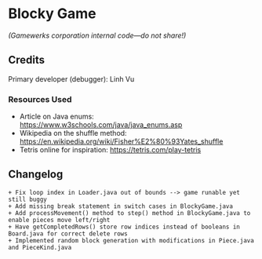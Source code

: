 # Blocky Game

_(Gamewerks corporation internal code—do not share!)_

## Credits

Primary developer (debugger): Linh Vu

### Resources Used

+ Article on Java enums: https://www.w3schools.com/java/java_enums.asp
+ Wikipedia on the shuffle method: https://en.wikipedia.org/wiki/Fisher%E2%80%93Yates_shuffle
+ Tetris online for inspiration: https://tetris.com/play-tetris

## Changelog

~~~console
+ Fix loop index in Loader.java out of bounds --> game runable yet still buggy
+ Add missing break statement in switch cases in BlockyGame.java
+ Add processMovement() method to step() method in BlockyGame.java to enable pieces move left/right
+ Have getCompletedRows() store row indices instead of booleans in Board.java for correct delete rows
+ Implemented random block generation with modifications in Piece.java and PieceKind.java
~~~
